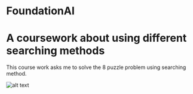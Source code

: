 # FoundationAI
A coursework about using different searching methods
====================
This course work asks me to solve the 8 puzzle problem using searching method.

![alt text](https://github.com/sotondriver/Lego_classification/blob/master/fig_sample/1.pic_hd.jpg "fig 1")
